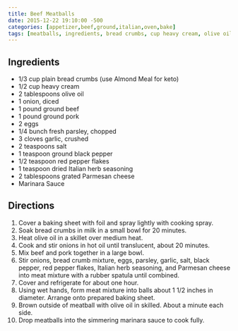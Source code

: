 ```yaml
---
title: Beef Meatballs
date: 2015-12-22 19:10:00 -500
categories: [appetizer,beef,ground,italian,oven,bake]
tags: [meatballs, ingredients, bread crumbs, cup heavy cream, olive oil, onion, diced, ground beef, ground pork, eggs, fresh parsley, chopped, garlic, crushed]
---
```


## Ingredients

-   1/3 cup plain bread crumbs (use Almond Meal for keto)
-   1/2 cup heavy cream
-   2 tablespoons olive oil
-   1 onion, diced
-   1 pound ground beef
-   1 pound ground pork
-   2 eggs
-   1/4 bunch fresh parsley, chopped
-   3 cloves garlic, crushed
-   2 teaspoons salt
-   1 teaspoon ground black pepper
-   1/2 teaspoon red pepper flakes
-   1 teaspoon dried Italian herb seasoning
-   2 tablespoons grated Parmesan cheese
-   Marinara Sauce

## Directions

1.  Cover a baking sheet with foil and spray lightly with cooking spray.
2.  Soak bread crumbs in milk in a small bowl for 20 minutes.
3.  Heat olive oil in a skillet over medium heat.
4.  Cook and stir onions in hot oil until translucent, about 20 minutes.
5.  Mix beef and pork together in a large bowl.
6.  Stir onions, bread crumb mixture, eggs, parsley, garlic, salt, black
    pepper, red pepper flakes, Italian herb seasoning, and Parmesan
    cheese into meat mixture with a rubber spatula until combined.
7.  Cover and refrigerate for about one hour.
8.  Using wet hands, form meat mixture into balls about 1 1/2 inches in
    diameter. Arrange onto prepared baking sheet.
9.  Brown outside of meatball with olive oil in skilled. About a minute each side.
10. Drop meatballs into the simmering marinara sauce to cook fully.

